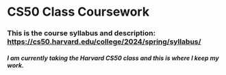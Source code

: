# CS50 Class Coursework
### This is the course syllabus and description: https://cs50.harvard.edu/college/2024/spring/syllabus/
##### I am currently taking the Harvard CS50 class and this is where I keep my work.

